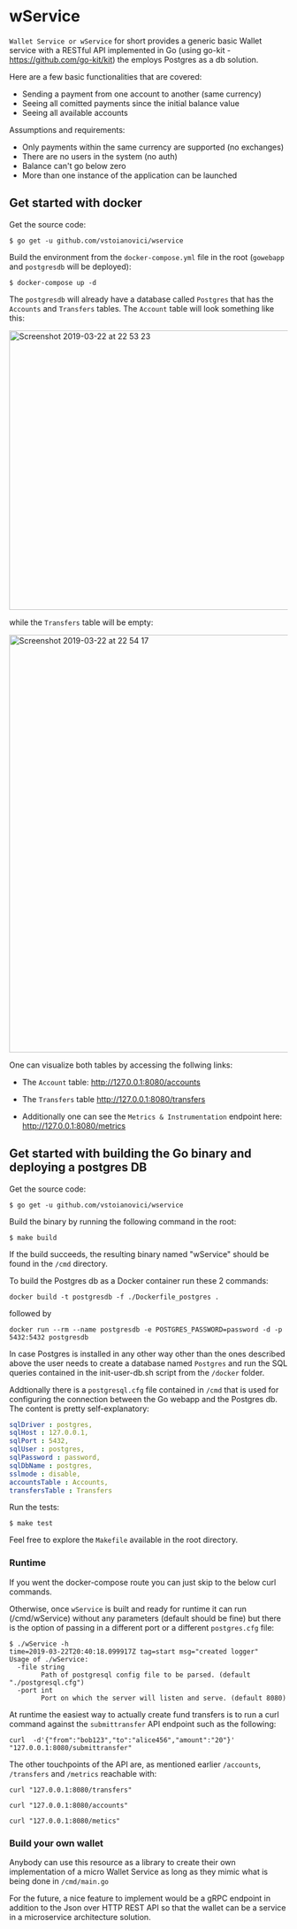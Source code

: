 # wService

`Wallet Service or wService` for short provides a generic basic Wallet service with a RESTful API implemented in Go (using go-kit - https://github.com/go-kit/kit) the employs Postgres as a db solution.

Here are a few basic functionalities that are covered:

- Sending a payment from one account to another (same currency)
- Seeing all comitted payments since the initial balance value
- Seeing all available accounts

Assumptions and requirements:

- Only payments within the same currency are supported (no exchanges)
- There are no users in the system (no auth)
- Balance can't go below zero
- More than one instance of the application can be launched


## Get started with docker


Get the source code:

```
$ go get -u github.com/vstoianovici/wservice
```

Build the environment from the `docker-compose.yml` file in the root (`gowebapp` and `postgresdb` will be deployed):

```
$ docker-compose up -d
```
The `postgresdb` will already have a database called `Postgres` that has the `Accounts` and `Transfers` tables. The `Account` table will look something like this:

<img width="505" alt="Screenshot 2019-03-22 at 22 53 23" src="https://user-images.githubusercontent.com/26381671/54855623-c959fc80-4cff-11e9-8b92-c0b507c8bc18.png">

while the `Transfers` table will be empty:

<img width="755" alt="Screenshot 2019-03-22 at 22 54 17" src="https://user-images.githubusercontent.com/26381671/54855611-bcd5a400-4cff-11e9-9dd4-a7f8438ff2c1.png">

One can visualize both tables by accessing the follwing links:

- The `Account` table: http://127.0.0.1:8080/accounts

- The `Transfers` table http://127.0.0.1:8080/transfers

- Additionally one can see the `Metrics & Instrumentation` endpoint here: http://127.0.0.1:8080/metrics


## Get started with building the Go binary and deploying a postgres DB

Get the source code:

```
$ go get -u github.com/vstoianovici/wservice
```

Build the binary by running the following command in the root:

```
$ make build
```

If the build succeeds, the resulting binary named "wService" should be found in the `/cmd` directory.

To build the Postgres db as a Docker container run these 2 commands:

```
docker build -t postgresdb -f ./Dockerfile_postgres .
```
followed by

```
docker run --rm --name postgresdb -e POSTGRES_PASSWORD=password -d -p 5432:5432 postgresdb
```
In case Postgres is installed in any other way other than the ones described above the user needs to create a database named `Postgres` and run the SQL queries contained in the init-user-db.sh script from the `/docker` folder.


Addtionally there is a `postgresql.cfg` file contained in `/cmd` that is used for configuring the connection between the Go webapp and the Postgres db. The content is pretty self-explanatory:

```yaml
sqlDriver : postgres,
sqlHost : 127.0.0.1,
sqlPort : 5432,
sqlUser : postgres,
sqlPassword : password,
sqlDbName : postgres,
sslmode : disable,
accountsTable : Accounts,
transfersTable : Transfers
```

Run the tests:

```
$ make test
```

Feel free to explore the `Makefile` available in the root directory.

### Runtime

If you went the docker-compose route you can just skip to the below curl commands.

Otherwise, once `wService` is built and ready for runtime it can run (/cmd/wService) without any parameters (default should be fine) but there is the option of passing in a different port or a different `postgres.cfg` file:

```
$ ./wService -h
time=2019-03-22T20:40:18.099917Z tag=start msg="created logger"
Usage of ./wService:
  -file string
        Path of postgresql config file to be parsed. (default "./postgresql.cfg")
  -port int
        Port on which the server will listen and serve. (default 8080)
```

At runtime the easiest way to actually create fund transfers is to run a curl command against the `submittransfer` API endpoint such as the following:

```
curl  -d'{"from":"bob123","to":"alice456","amount":"20"}' "127.0.0.1:8080/submittransfer"
```

The other touchpoints of the API are, as mentioned earlier `/accounts`, `/transfers` and `/metrics` reachable with:
```
curl "127.0.0.1:8080/transfers"
```
```
curl "127.0.0.1:8080/accounts"
```
```
curl "127.0.0.1:8080/metics"
```


### Build your own wallet

Anybody can use this resource as a library to create their own implementation of a micro Wallet Service as long as they mimic what is being done in `/cmd/main.go`

For the future, a nice feature to implement would be a gRPC endpoint in addition to the Json over HTTP REST API so that the wallet can be a service in a microservice architecture solution.

